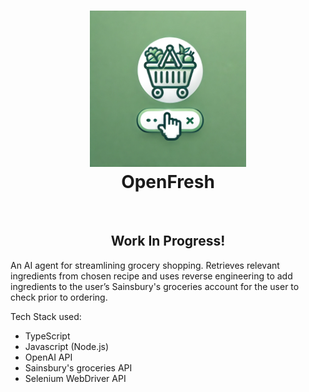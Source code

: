 <h1 align="center">
    <img src="images/openfresh_logo.webp" alt="openfresh logo" height="250">
    <br/>
    OpenFresh
</h1>
<br>
<h2 align="center">Work In Progress!</h2>

An AI agent for streamlining grocery shopping. Retrieves relevant ingredients from chosen recipe and uses reverse engineering to add ingredients to the user’s Sainsbury's groceries account for the user to check prior to ordering.

Tech Stack used:
- TypeScript
- Javascript (Node.js)
- OpenAI API
- Sainsbury's groceries API
- Selenium WebDriver API
